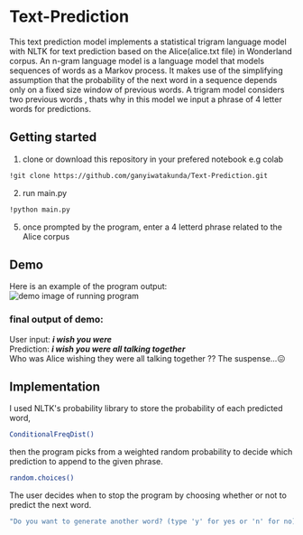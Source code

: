 # Text-Prediction

This text prediction model implements a statistical trigram language model with NLTK for text prediction based on the Alice(alice.txt file) in Wonderland corpus.
An n-gram language model is a language model that models sequences of words as a Markov process. It makes use of the simplifying assumption that the probability of the next word in a sequence depends only on a fixed size window of previous words. A trigram model considers two previous words , thats why in this model we input a phrase of 4 letter words for predictions. 

## Getting started

1. clone or download this repository in your prefered notebook e.g colab
```sh
!git clone https://github.com/ganyiwatakunda/Text-Prediction.git
```
2. run main.py
```sh
!python main.py
```
5. once prompted by the program, enter a 4 letterd phrase related to the Alice corpus

## Demo

Here is an example of the program output:
![demo image of running program](https://github.com/ganyiwatakunda/Text-Prediction/blob/master/images/TextPredictionSample.png)
### final output of demo:
User input: ***i wish you were*** <br />
Prediction: ***i wish you were all talking together***<br />
Who was Alice wishing they were all talking together ?? The suspense...😖 <br />

## Implementation
I used NLTK's probability library to store the probability of each predicted word,
```sh
ConditionalFreqDist()
```
then the program picks from a weighted random probability to decide which prediction to append to the given phrase.
```sh
random.choices()
```
The user decides when to stop the program by choosing whether or not to predict the next word.
```sh
"Do you want to generate another word? (type 'y' for yes or 'n' for no): "
```
